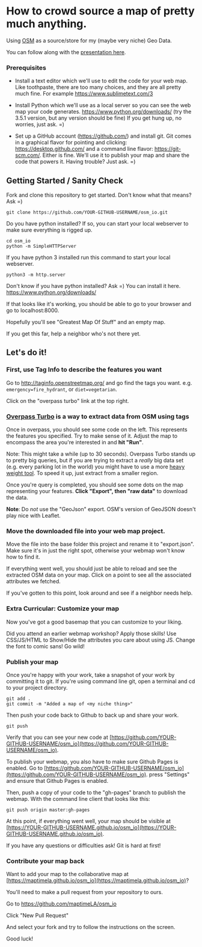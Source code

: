 How to crowd source a map of pretty much anything.
==================================================

Using [OSM](https://openstreetmap.org) as a source/store for my (maybe
very niche) Geo Data.

You can follow along with the [presentation
here](http://maptimela.github.io/osm_io/presentation).

### Prerequisites

- Install a text editor which we'll use to edit the code for your web  map. Like toothpaste, there are too many choices, and they are all  pretty much fine. For example https://www.sublimetext.com/3

- Install Python which we'll use as a local server so you can see the  web map your code generates. https://www.python.org/downloads/ (try  the 3.5.1 version, but any version should be fine)  If you get hung up, no worries, just ask. =)

- Set up a GitHub account (https://github.com/) and install git. Git  comes in a graphical flavor for pointing and clicking: https://desktop.github.com/  and a command line flavor: https://git-scm.com/. Either is fine.  We'll use it to publish your map and share the code that powers it. Having trouble? Just ask. =)

Getting Started / Sanity Check
------------------------------

Fork and clone this repository to get started. Don't know what that means? Ask =)

    git clone https://github.com/YOUR-GITHUB-USERNAME/osm_io.git

Do you have python installed?
If so, you can start your local webserver to make sure everything is rigged up.

    cd osm_io
    python -m SimpleHTTPServer
    
If you have python 3 installed run this command to start your local webserver.

    python3 -m http.server
    
Don't know if you have python installed? Ask =)
You can install it here. https://www.python.org/downloads/

If that looks like it's working, you should be able to go to your
browser and go to localhost:8000.

Hopefully you'll see "Greatest Map Of Stuff" and an empty map.

If you get this far, help a neighbor who's not there yet.

Let's do it!
------------

### First, use Tag Info to describe the features you want

Go to http://taginfo.openstreetmap.org/ and go find the tags you want. e.g.  `emergency=fire_hydrant`, or
`diet=vegetarian`.

Click on the "overpass turbo" link at the top right.

### [Overpass Turbo](http://overpass-turbo.eu/) is a way to extract data from OSM using tags

Once in overpass, you should see some code on the left. This represents
the features you specified. Try to make sense of it. Adjust the map to
encompass the area you're interested in and **hit "Run"**.

Note: This might take a while (up to 30 seconds). Overpass Turbo stands
up to pretty big queries, but if you are trying to extract a *really*
big data set (e.g. every parking lot in the world) you might have to use
a more [heavy weight tool](http://wiki.openstreetmap.org/wiki/Osmosis).
To speed it up, just extract from a smaller region.

Once you're query is completed, you should see some dots on the map
representing your features. **Click "Export", then "raw data"** to
download the data.

**Note**: Do *not* use the "GeoJson" export. OSM's version of GeoJSON
doesn't play nice with Leaflet.

### Move the downloaded file into your web map project.

Move the file into the base folder this project and rename it to
"export.json".  Make sure it's in just the right spot, otherwise your
webmap won't know how to find it.

If everything went well, you should just be able to reload and see the
extracted OSM data on your map. Click on a point to see all the
associated attributes we fetched.

If you've gotten to this point, look around and see if a neighbor needs
help.

### Extra Curricular: Customize your map

Now you've got a good basemap that you can customize to your liking.

Did you attend an earlier webmap workshop? Apply those skills! Use
CSS/JS/HTML to Show/Hide the attributes you care about using JS. Change
the font to comic sans! Go wild!

### Publish your map

Once you're happy with your work, take a snapshot of your work by
committing it to git. If you're using command line git, open a terminal
and cd to your project directory.

    git add .
    git commit -m "Added a map of <my niche thing>"

Then push your code back to Github to back up and share your work.

    git push

Verify that you can see your new code at
[https://github.com/YOUR-GITHUB-USERNAME/osm_io](https://github.com/YOUR-GITHUB-USERNAME/osm_io).

To publish your webmap, you also have to make sure Github Pages is
enabled. Go to
[https://github.com/YOUR-GITHUB-USERNAME/osm_io](https://github.com/YOUR-GITHUB-USERNAME/osm_io).
press "Settings" and ensure that Github Pages is enabled.

Then, push a copy of your code to the "gh-pages" branch to publish the
webmap. With the command line client that looks like this:

    git push origin master:gh-pages

At this point, if everything went well, your map should be visible at
[https://YOUR-GITHUB-USERNAME.github.io/osm_io](https://YOUR-GITHUB-USERNAME.github.io/osm_io).

If you have any questions or difficulties ask! Git is hard at first!

### Contribute your map back

Want to add your map to the collaborative map at
[https://maptimela.github.io/osm_io](https://maptimela.github.io/osm_io)?

You'll need to make a pull request from your repository to ours.

Go to https://github.com/maptimeLA/osm_io

Click "New Pull Request"

And select your fork and try to follow the instructions on the screen.

Good luck!

